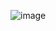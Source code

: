 ![image](https://user-images.githubusercontent.com/93179435/155103383-97f7c056-76e3-4cdf-a45a-896ead0071f4.png)
